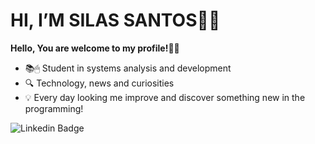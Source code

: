 
<h1>HI, I’M SILAS SANTOS👨‍💻</h1>

**Hello, You are welcome to my profile!👋🤓**

- 📚🖱 Student in systems analysis and development
- 🔍 Technology, news and curiosities
- 💡 Every day looking me improve and discover something new in the programming!

![Linkedin Badge](https://img.shields.io/badge/-LinkedIn-blue?style=flat-square&logo=Linkedin&logoColor=white&link=https://www.linkedin.com/in/silas-santos-188142181//)


<!---
silassanttos/silassanttos is a ✨ special ✨ repository because its `README.md` (this file) appears on your GitHub profile.
You can click the Preview link to take a look at your changes.
--->

